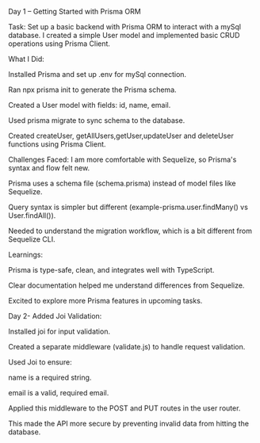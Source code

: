 Day 1 – Getting Started with Prisma ORM

Task:
Set up a basic backend with Prisma ORM to interact with a mySql database. I created a simple User model and implemented basic CRUD operations using Prisma Client.

What I Did:

Installed Prisma and set up .env for mySql connection.

Ran npx prisma init to generate the Prisma schema.

Created a User model with fields: id, name, email.

Used prisma migrate to sync schema to the database.

Created createUser, getAllUsers,getUser,updateUser and deleteUser functions using Prisma Client.

Challenges Faced:
I am more comfortable with Sequelize, so Prisma's syntax and flow felt new.

Prisma uses a schema file (schema.prisma) instead of model files like Sequelize.

Query syntax is simpler but different (example-prisma.user.findMany() vs User.findAll()).

Needed to understand the migration workflow, which is a bit different from Sequelize CLI.


Learnings:

Prisma is type-safe, clean, and integrates well with TypeScript.

Clear documentation helped me understand differences from Sequelize.

Excited to explore more Prisma features in upcoming tasks.

Day 2- Added Joi Validation:

Installed joi for input validation.

Created a separate middleware (validate.js) to handle request validation.

Used Joi to ensure:

name is a required string.

email is a valid, required email.

Applied this middleware to the POST and PUT routes in the user router.

This made the API more secure by preventing invalid data from hitting the database.


